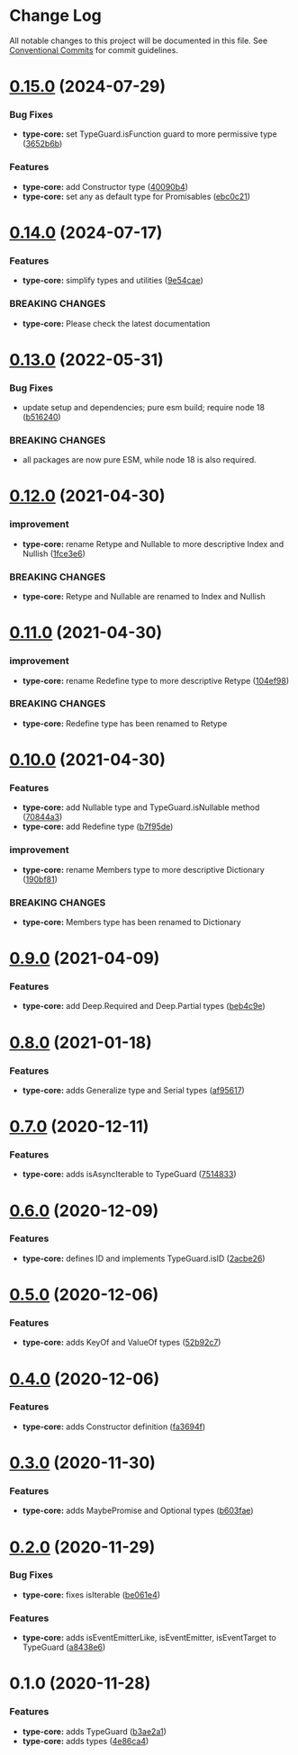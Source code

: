 # Change Log

All notable changes to this project will be documented in this file.
See [Conventional Commits](https://conventionalcommits.org) for commit guidelines.

# [0.15.0](https://github.com/rafamel/utils/compare/type-core@0.14.0...type-core@0.15.0) (2024-07-29)

### Bug Fixes

* **type-core:** set TypeGuard.isFunction guard to more permissive type ([3652b6b](https://github.com/rafamel/utils/commit/3652b6bfd7be90f6fa9c0b7f8b6194117d7474cf))

### Features

* **type-core:** add Constructor type ([40090b4](https://github.com/rafamel/utils/commit/40090b4a253cfaa4703369bc5f12d94904d1af57))
* **type-core:** set any as default type for Promisables ([ebc0c21](https://github.com/rafamel/utils/commit/ebc0c21ab56ba66f5a177fedf3b8f3569fb321da))

# [0.14.0](https://github.com/rafamel/utils/compare/type-core@0.13.0...type-core@0.14.0) (2024-07-17)

### Features

* **type-core:** simplify types and utilities ([9e54cae](https://github.com/rafamel/utils/commit/9e54cae8de5f882023e65bf6bfc8067bb3464dbe))

### BREAKING CHANGES

* **type-core:** Please check the latest documentation

# [0.13.0](https://github.com/rafamel/utils/compare/type-core@0.12.0...type-core@0.13.0) (2022-05-31)

### Bug Fixes

* update setup and dependencies; pure esm build; require node 18 ([b516240](https://github.com/rafamel/utils/commit/b5162408aa497ab5129eae08b2a708259d5b32c1))

### BREAKING CHANGES

* all packages are now pure ESM, while node 18 is also required.

# [0.12.0](https://github.com/rafamel/utils/compare/type-core@0.11.0...type-core@0.12.0) (2021-04-30)

### improvement

* **type-core:** rename Retype and Nullable to more descriptive Index and Nullish ([1fce3e6](https://github.com/rafamel/utils/commit/1fce3e6dc27b68bd933f17abef9b33bd4dcf03d0))

### BREAKING CHANGES

* **type-core:** Retype and Nullable are renamed to Index and Nullish

# [0.11.0](https://github.com/rafamel/utils/compare/type-core@0.10.0...type-core@0.11.0) (2021-04-30)

### improvement

* **type-core:** rename Redefine type to more descriptive Retype ([104ef98](https://github.com/rafamel/utils/commit/104ef98eeec12a18531d0d4f254d12d4f912b81a))

### BREAKING CHANGES

* **type-core:** Redefine type has been renamed to Retype

# [0.10.0](https://github.com/rafamel/utils/compare/type-core@0.9.0...type-core@0.10.0) (2021-04-30)

### Features

* **type-core:** add Nullable type and TypeGuard.isNullable method ([70844a3](https://github.com/rafamel/utils/commit/70844a3e7a2028d9f3ba4b2da43f373e8a03c604))
* **type-core:** add Redefine type ([b7f95de](https://github.com/rafamel/utils/commit/b7f95de56f5f0dedd85b49eee5d7d6a174a2b0d0))

### improvement

* **type-core:** rename Members type to more descriptive Dictionary ([190bf81](https://github.com/rafamel/utils/commit/190bf8164c4d52f65994538a2b2832def72cd336))

### BREAKING CHANGES

* **type-core:** Members type has been renamed to Dictionary

# [0.9.0](https://github.com/rafamel/utils/compare/type-core@0.8.0...type-core@0.9.0) (2021-04-09)

### Features

* **type-core:** add Deep.Required and Deep.Partial types ([beb4c9e](https://github.com/rafamel/utils/commit/beb4c9ea77d85836a579557ff40de9c3095cc03a))

# [0.8.0](https://github.com/rafamel/utils/compare/type-core@0.7.0...type-core@0.8.0) (2021-01-18)

### Features

* **type-core:** adds Generalize type and Serial types ([af95617](https://github.com/rafamel/utils/commit/af956178cf76d70f5607601f66d45a7ecd0604db))

# [0.7.0](https://github.com/rafamel/utils/compare/type-core@0.6.0...type-core@0.7.0) (2020-12-11)

### Features

* **type-core:** adds isAsyncIterable to TypeGuard ([7514833](https://github.com/rafamel/utils/commit/75148336ad55f45cab0ea4be9bfcddb98bf8af84))

# [0.6.0](https://github.com/rafamel/utils/compare/type-core@0.5.0...type-core@0.6.0) (2020-12-09)

### Features

* **type-core:** defines ID and implements TypeGuard.isID ([2acbe26](https://github.com/rafamel/utils/commit/2acbe26213c843bb1efa6b9be2ba6c1b08c94ef6))

# [0.5.0](https://github.com/rafamel/utils/compare/type-core@0.4.0...type-core@0.5.0) (2020-12-06)

### Features

* **type-core:** adds KeyOf and ValueOf types ([52b92c7](https://github.com/rafamel/utils/commit/52b92c7c599adf7edf84cb533671bbd8408d56f9))

# [0.4.0](https://github.com/rafamel/utils/compare/type-core@0.3.0...type-core@0.4.0) (2020-12-06)

### Features

* **type-core:** adds Constructor definition ([fa3694f](https://github.com/rafamel/utils/commit/fa3694f65bb34c4219d0d8946346d7582b9887bf))

# [0.3.0](https://github.com/rafamel/utils/compare/type-core@0.2.0...type-core@0.3.0) (2020-11-30)

### Features

* **type-core:** adds MaybePromise and Optional types ([b603fae](https://github.com/rafamel/utils/commit/b603faecc73545e9f289486f6c9e807683a4a30a))

# [0.2.0](https://github.com/rafamel/utils/compare/type-core@0.1.0...type-core@0.2.0) (2020-11-29)

### Bug Fixes

* **type-core:** fixes isIterable ([be061e4](https://github.com/rafamel/utils/commit/be061e4aed33d66a1b1b7ec8e5cb81aa4d311957))

### Features

* **type-core:** adds isEventEmitterLike, isEventEmitter, isEventTarget to TypeGuard ([a8438e6](https://github.com/rafamel/utils/commit/a8438e6d5e9bfacebcda73bf778899dbcfd10611))

# 0.1.0 (2020-11-28)

### Features

* **type-core:** adds TypeGuard ([b3ae2a1](https://github.com/rafamel/utils/commit/b3ae2a156d55fd488eaa73426d5209a27135f3e9))
* **type-core:** adds types ([4e86ca4](https://github.com/rafamel/utils/commit/4e86ca462c755e8e91f2827601d4dcac57801d86))
